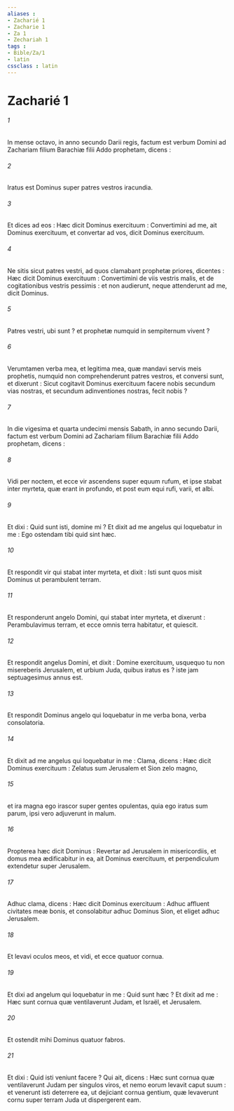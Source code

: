 ```yaml
---
aliases : 
- Zacharié 1
- Zacharie 1
- Za 1
- Zechariah 1
tags : 
- Bible/Za/1
- latin
cssclass : latin
---
```


# Zacharié 1

###### 1
In mense octavo, in anno secundo Darii regis, factum est verbum Domini ad Zachariam filium Barachiæ filii Addo prophetam, dicens :
###### 2
Iratus est Dominus super patres vestros iracundia.
###### 3
Et dices ad eos : Hæc dicit Dominus exercituum : Convertimini ad me, ait Dominus exercituum, et convertar ad vos, dicit Dominus exercituum.
###### 4
Ne sitis sicut patres vestri, ad quos clamabant prophetæ priores, dicentes : Hæc dicit Dominus exercituum : Convertimini de viis vestris malis, et de cogitationibus vestris pessimis : et non audierunt, neque attenderunt ad me, dicit Dominus.
###### 5
Patres vestri, ubi sunt ? et prophetæ numquid in sempiternum vivent ?
###### 6
Verumtamen verba mea, et legitima mea, quæ mandavi servis meis prophetis, numquid non comprehenderunt patres vestros, et conversi sunt, et dixerunt : Sicut cogitavit Dominus exercituum facere nobis secundum vias nostras, et secundum adinventiones nostras, fecit nobis ?
###### 7
In die vigesima et quarta undecimi mensis Sabath, in anno secundo Darii, factum est verbum Domini ad Zachariam filium Barachiæ filii Addo prophetam, dicens :
###### 8
Vidi per noctem, et ecce vir ascendens super equum rufum, et ipse stabat inter myrteta, quæ erant in profundo, et post eum equi rufi, varii, et albi.
###### 9
Et dixi : Quid sunt isti, domine mi ? Et dixit ad me angelus qui loquebatur in me : Ego ostendam tibi quid sint hæc.
###### 10
Et respondit vir qui stabat inter myrteta, et dixit : Isti sunt quos misit Dominus ut perambulent terram.
###### 11
Et responderunt angelo Domini, qui stabat inter myrteta, et dixerunt : Perambulavimus terram, et ecce omnis terra habitatur, et quiescit.
###### 12
Et respondit angelus Domini, et dixit : Domine exercituum, usquequo tu non misereberis Jerusalem, et urbium Juda, quibus iratus es ? iste jam septuagesimus annus est.
###### 13
Et respondit Dominus angelo qui loquebatur in me verba bona, verba consolatoria.
###### 14
Et dixit ad me angelus qui loquebatur in me : Clama, dicens : Hæc dicit Dominus exercituum : Zelatus sum Jerusalem et Sion zelo magno,
###### 15
et ira magna ego irascor super gentes opulentas, quia ego iratus sum parum, ipsi vero adjuverunt in malum.
###### 16
Propterea hæc dicit Dominus : Revertar ad Jerusalem in misericordiis, et domus mea ædificabitur in ea, ait Dominus exercituum, et perpendiculum extendetur super Jerusalem.
###### 17
Adhuc clama, dicens : Hæc dicit Dominus exercituum : Adhuc affluent civitates meæ bonis, et consolabitur adhuc Dominus Sion, et eliget adhuc Jerusalem.
###### 18
Et levavi oculos meos, et vidi, et ecce quatuor cornua.
###### 19
Et dixi ad angelum qui loquebatur in me : Quid sunt hæc ? Et dixit ad me : Hæc sunt cornua quæ ventilaverunt Judam, et Israël, et Jerusalem.
###### 20
Et ostendit mihi Dominus quatuor fabros.
###### 21
Et dixi : Quid isti veniunt facere ? Qui ait, dicens : Hæc sunt cornua quæ ventilaverunt Judam per singulos viros, et nemo eorum levavit caput suum : et venerunt isti deterrere ea, ut dejiciant cornua gentium, quæ levaverunt cornu super terram Juda ut dispergerent eam.
